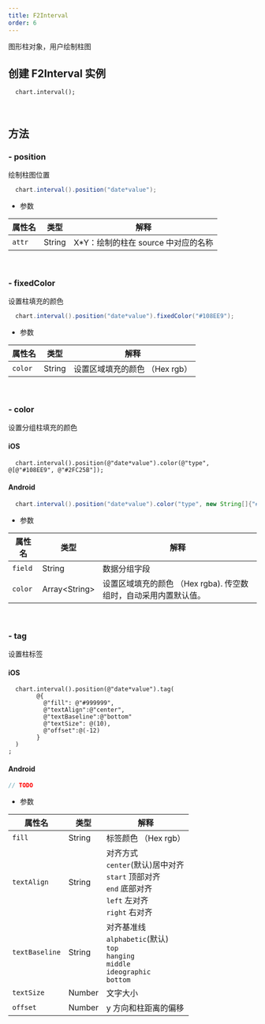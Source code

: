 ```yaml
---
title: F2Interval
order: 6
---
```


图形柱对象，用户绘制柱图

## 创建 F2Interval 实例
```
  chart.interval();
```
<br/>

## 方法
### - position 
绘制柱图位置
```java
  chart.interval().position("date*value");
```
- 参数

| **属性名** |  **类型** | **解释** |
| --- | --- | --- |
| `attr`| String | X*Y：绘制的柱在 source 中对应的名称

<br/>

### - fixedColor 
设置柱填充的颜色
```java
  chart.interval().position("date*value").fixedColor("#108EE9");
```
- 参数

| **属性名** |  **类型** | **解释** |
| --- | --- | --- |
| `color`| String | 设置区域填充的颜色 （Hex rgb）
<br/>

### - color 
设置分组柱填充的颜色
#### iOS
```obj-c
  chart.interval().position(@"date*value").color(@"type", @[@"#108EE9", @"#2FC25B"]);
```
#### Android
```java
  chart.interval().position("date*value").color("type", new String[]{"#108EE9", "#2FC25B"});
```
- 参数

| **属性名** |  **类型** | **解释** |
| --- | --- | --- |
| `field`| String | 数据分组字段
| `color`| Array&lt;String&gt; | 设置区域填充的颜色 （Hex rgba). 传空数组时，自动采用内置默认值。
<br/>

### - tag
设置柱标签
#### iOS
```obj-c
  chart.interval().position(@"date*value").tag(
        @{
          @"fill": @"#999999",
          @"textAlign":@"center",
          @"textBaseline":@"bottom"
          @"textSize": @(10),
          @"offset":@(-12)
        }
  )
;
```
#### Android
```java
// TODO
```
- 参数

| **属性名** |  **类型** | **解释** |
| --- | --- | --- |
| `fill`| String | 标签颜色 （Hex rgb）
| `textAlign`| String | 对齐方式 <br/>`center`(默认)居中对齐  <br/>`start` 顶部对齐 <br/>`end` 底部对齐 <br/>`left` 左对齐 <br/>`right` 右对齐
| `textBaseline`| String | 对齐基准线 <br/>`alphabetic`(默认)  <br/>`top`  <br/>`hanging` <br/>`middle` <br/>`ideographic` <br/>`bottom`
| `textSize`| Number | 文字大小
| `offset`| Number | y 方向和柱距离的偏移
